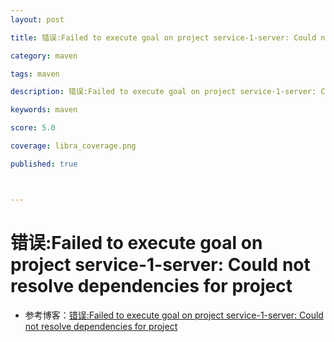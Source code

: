 ```yaml
---
layout: post

title: 错误:Failed to execute goal on project service-1-server: Could not resolve dependencies for project

category: maven

tags: maven

description: 错误:Failed to execute goal on project service-1-server: Could not resolve dependencies for project

keywords: maven

score: 5.0

coverage: libra_coverage.png

published: true



---
```


# 错误:Failed to execute goal on project service-1-server: Could not resolve dependencies for project

- 参考博客：[错误:Failed to execute goal on project service-1-server: Could not resolve dependencies for project](https://blog.csdn.net/u011628753/article/details/124434986)

